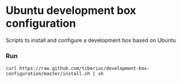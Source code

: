 Ubuntu development box configuration
====================================

Scripts to install and configure a development box based on Ubuntu

### Run ###
  
  ```
  curl https://raw.github.com/tiberiuc/development-box-configuration/master/install.sh | sh
  ```
